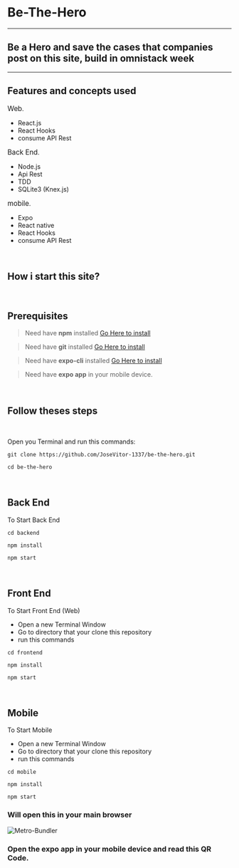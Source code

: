 # Be-The-Hero

---

## Be a Hero and save the cases that companies post on this site, build in omnistack week

---

## Features and concepts used

<span style="font-size:1.1em">Web</span>.

- React.js
- React Hooks
- consume API Rest

<span style="font-size:1.1em">Back End</span>.

- Node.js
- Api Rest
- TDD
- SQLite3 (Knex.js)

<span style="font-size:1.1em">mobile</span>.

- Expo
- React native
- React Hooks
- consume API Rest

<br />

## How i start this site?

<br />

## Prerequisites

> Need have **npm** installed [Go Here to install](https://nodejs.org/en/)

> Need have **git** installed [Go Here to install](https://git-scm.com/downloads)

> Need have **expo-cli** installed [Go Here to install](https://docs.expo.io/)

> Need have **expo app** in your mobile device.

<br />

## Follow theses steps

<br>

Open you Terminal and run this commands:

```
git clone https://github.com/JoseVitor-1337/be-the-hero.git

cd be-the-hero

```

<br>

## Back End

To Start Back End

```
cd backend

npm install

npm start

```

<br>

## Front End

To Start Front End (Web)

- Open a new Terminal Window
- Go to directory that your clone this repository
- run this commands

```
cd frontend

npm install

npm start

```

<br>

## Mobile

To Start Mobile

- Open a new Terminal Window
- Go to directory that your clone this repository
- run this commands

```
cd mobile

npm install

npm start

```

### Will open this in your main browser

![Metro-Bundler]()

### Open the **expo app** in your mobile device and read this QR Code.
